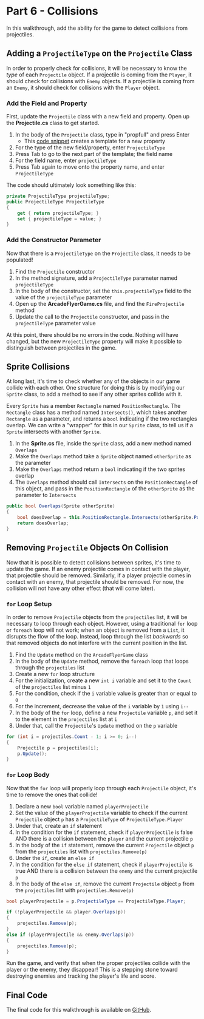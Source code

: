 # Part 6 - Collisions
In this walkthrough, add the ability for the game to detect collisions from projectiles.

## Adding a `ProjectileType` on the `Projectile` Class
In order to properly check for collisions, it will be necessary to know the _type_ of each `Projectile` object. If a projectile is coming from the `Player`, it should check for collisions with `Enemy` objects. If a projectile is coming from an `Enemy`, it should check for collisions with the `Player` object.

### Add the Field and Property
First, update the `Projectile` class with a new field and property. Open up the **Projectile.cs** class to get started.

1. In the body of the `Projectile` class, type in "propfull" and press Enter
    - This [code snippet](https://docs.microsoft.com/en-us/visualstudio/ide/visual-csharp-code-snippets?view=vs-2019) creates a template for a new property
1. For the type of the new field/property, enter `ProjectileType`
1. Press Tab to go to the next part of the template; the field name
1. For the field name, enter `projectileType`
1. Press Tab again to move onto the property name, and enter `ProjectileType`

The code should ultimately look something like this:
```cs
private ProjectileType projectileType;
public ProjectileType ProjectileType
{
    get { return projectileType; }
    set { projectileType = value; }
}
```

### Add the Constructor Parameter
Now that there is a `ProjectileType` on the `Projectile` class, it needs to be populated!

1. Find the `Projectile` constructor
1. In the method signature, add a `ProjectileType` parameter named `projectileType`
1. In the body of the constructor, set the `this.projectileType` field to the value of the `projectileType` parameter
1. Open up the **ArcadeFlyerGame.cs** file, and find the `FireProjectile` method
1. Update the call to the `Projectile` constructor, and pass in the `projectileType` parameter value

At this point, there should be no errors in the code. Nothing will have changed, but the new `ProjectileType` property will make it possible to distinguish between projectiles in the game.

## Sprite Collisions
At long last, it's time to check whether any of the objects in our game collide with each other. One structure for doing this is by modifying our `Sprite` class, to add a method to see if any other sprites collide with it.

Every `Sprite` has a member `Rectangle` named `PositionRectangle`. The `Rectangle` class has a method named `Intersects()`, which takes another `Rectangle` as a parameter, and returns a `bool` indicating if the two rectangles overlap. We can write a "wrapper" for this in our `Sprite` class, to tell us if a `Sprite` intersects with another `Sprite`.

1. In the **Sprite.cs** file, inside the `Sprite` class, add a new method named `Overlaps`
1. Make the `Overlaps` method take a `Sprite` object named `otherSprite` as the parameter
1. Make the `Overlaps` method return a `bool` indicating if the two sprites overlap
1. The `Overlaps` method should call `Intersects` on the `PositionRectangle` of this object, and pass in the `PositionRectangle` of the `otherSprite` as the parameter to `Intersects`

```cs
public bool Overlaps(Sprite otherSprite)
{
    bool doesOverlap = this.PositionRectangle.Intersects(otherSprite.PositionRectangle);
    return doesOverlap;
}
```

## Removing `Projectile` Objects On Collision
Now that it is possible to detect collisions between sprites, it's time to update the game. If an enemy projectile comes in contact with the player, that projectile should be removed. Similarly, if a player projectile comes in contact with an enemy, that projectile should be removed. For now, the collision will not have any other effect (that will come later).

### `for` Loop Setup
In order to remove `Projectile` objects from the `projectiles` list, it will be necessary to loop through each object. However, using a traditional `for` loop or `foreach` loop will not work; when an object is removed from a `List`, it disrupts the flow of the loop. Instead, loop through the list _backwards_ so that removed objects do not interfere with the current position in the list.

1. Find the `Update` method on the `ArcadeFlyerGame` class
1. In the body of the `Update` method, remove the `foreach` loop that loops through the `projectiles` list
1. Create a new `for` loop structure
1. For the initialization, create a new `int i` variable and set it to the `Count` of the `projectiles` list minus `1`
1. For the condition, check if the `i` variable value is greater than or equal to `0`
1. For the increment, decrease the value of the `i` variable by `1` using `i--`
1. In the body of the `for` loop, define a new `Projectile` variable `p`, and set it to the element in the `projectiles` list at `i`
1. Under that, call the `Projectile`'s `Update` method on the `p` variable

```cs
for (int i = projectiles.Count - 1; i >= 0; i--)
{
    Projectile p = projectiles[i];
    p.Update();
}
```

### `for` Loop Body
Now that the `for` loop will properly loop through each `Projectile` object, it's time to remove the ones that collide!

1. Declare a new `bool` variable named `playerProjectile`
1. Set the value of the `playerProjectile` variable to check if the current `Projectile` object `p` has a `ProjectileType` of `ProjectileType.Player`
1. Under that, create an `if` statement
1. In the condition for the `if` statement, check if `playerProjectile` is false AND there is a collision between the `player` and the current projectile `p`
1. In the body of the `if` statement, remove the current `Projectile` object `p` from the `projectiles` list with `projectiles.Remove(p)`
1. Under the `if`, create an `else if`
1. In the condition for the `else if` statement, check if `playerProjectile` is true AND there is a collision between the `enemy` and the current projectile `p`
1. In the body of the `else if`, remove the current `Projectile` object `p` from the `projectiles` list with `projectiles.Remove(p)`

```cs
bool playerProjectile = p.ProjectileType == ProjectileType.Player;

if (!playerProjectile && player.Overlaps(p))
{
    projectiles.Remove(p);
}
else if (playerProjectile && enemy.Overlaps(p))
{
    projectiles.Remove(p);
}
```

Run the game, and verify that when the proper projectiles collide with the player or the enemy, they disappear! This is a stepping stone toward destroying enemies and tracking the player's life and score.

## Final Code
The final code for this walkthrough is available on [GitHub](https://github.com/hylandtechoutreach/ArcadeFlyer/tree/Part7Start).
